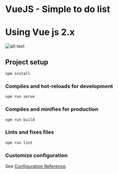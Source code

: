 # VueJS - Simple to do list 
# Using Vue js 2.x

![alt text](https://user-images.githubusercontent.com/25612169/108623560-30dfd000-7472-11eb-9e0a-06aac52048b0.png)

## Project setup
```
npm install
```

### Compiles and hot-reloads for development
```
npm run serve
```

### Compiles and minifies for production
```
npm run build
```

### Lints and fixes files
```
npm run lint
```

### Customize configuration
See [Configuration Reference](https://cli.vuejs.org/config/).
